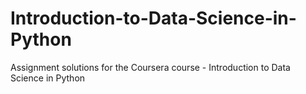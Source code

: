 # Introduction-to-Data-Science-in-Python
Assignment solutions for the Coursera course - Introduction to Data Science in Python

